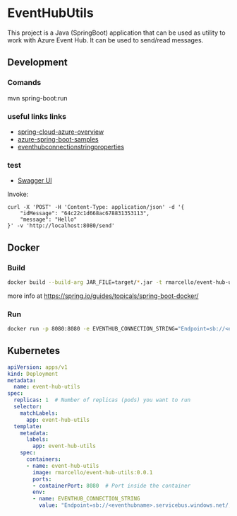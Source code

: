 # EventHubUtils
This project is a Java (SpringBoot) application that can be used as utility to work with Azure Event Hub. It can be used to send/read messages.


## Development

### Comands
mvn spring-boot:run

### useful links links
- [spring-cloud-azure-overview](https://learn.microsoft.com/en-us/azure/developer/java/spring-framework/spring-cloud-azure-overview)
- [azure-spring-boot-samples](https://github.com/Azure-Samples/azure-spring-boot-samples/blob/main/README.md)
- [eventhubconnectionstringproperties](https://learn.microsoft.com/en-us/java/api/com.azure.messaging.eventhubs.models.eventhubconnectionstringproperties?view=azure-java-stable)

### test

- [Swagger UI](http://localhost:8080/swagger-ui/index.html)


Invoke:
```
curl -X 'POST' -H 'Content-Type: application/json' -d '{
    "idMessage": "64c22c1d668ac678831353113",
    "message": "Hello"
}' -v 'http://localhost:8080/send'
```



## Docker
### Build 
```bash
docker build --build-arg JAR_FILE=target/*.jar -t rmarcello/event-hub-utils:0.0.1 .
```

more info at https://spring.io/guides/topicals/spring-boot-docker/

### Run
```bash
docker run -p 8080:8080 -e EVENTHUB_CONNECTION_STRING="Endpoint=sb://<eventhubname>.servicebus.windows.net/;SharedAccessKeyName=<keyname>;SharedAccessKey=<accesskey>;EntityPath=<pathname>" rmarcello/event-hub-utils:0.0.1
```

## Kubernetes
```yaml
apiVersion: apps/v1
kind: Deployment
metadata:
  name: event-hub-utils
spec:
  replicas: 1  # Number of replicas (pods) you want to run
  selector:
    matchLabels:
      app: event-hub-utils
  template:
    metadata:
      labels:
        app: event-hub-utils
    spec:
      containers:
      - name: event-hub-utils
        image: rmarcello/event-hub-utils:0.0.1
        ports:
        - containerPort: 8080  # Port inside the container
        env:
        - name: EVENTHUB_CONNECTION_STRING
          value: "Endpoint=sb://<eventhubname>.servicebus.windows.net/;SharedAccessKeyName=<keyname>;SharedAccessKey=<accesskey>;EntityPath=<pathname>"
```